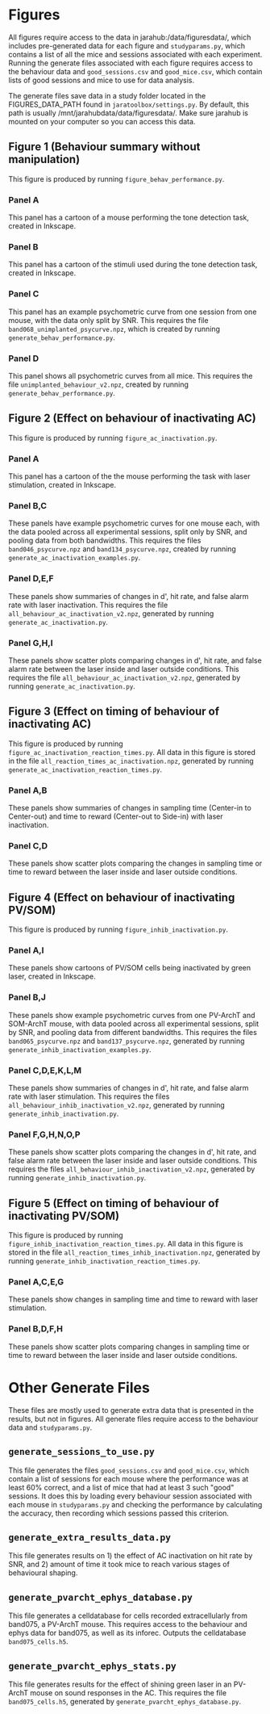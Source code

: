 # Figures
All figures require access to the data in jarahub:/data/figuresdata/, which includes pre-generated data for each figure and `studyparams.py`, which contains a list of all the mice and sessions associated with each experiment. Running the generate files associated with each figure requires access to the behaviour data and `good_sessions.csv` and `good_mice.csv`, which contain lists of good sessions and mice to use for data analysis.

The generate files save data in a study folder located in the FIGURES_DATA_PATH found in `jaratoolbox/settings.py`. By default, this path is usually /mnt/jarahubdata/data/figuresdata/. Make sure jarahub is mounted on your computer so you can access this data.

## Figure 1 (Behaviour summary without manipulation)
This figure is produced by running `figure_behav_performance.py`.

### Panel A
This panel has a cartoon of a mouse performing the tone detection task, created in Inkscape.
### Panel B
This panel has a cartoon of the stimuli used during the tone detection task, created in Inkscape.
### Panel C
This panel has an example psychometric curve from one session from one mouse, with the data only split by SNR. This requires the file `band068_unimplanted_psycurve.npz`, which is created by running `generate_behav_performance.py`.
### Panel D
This panel shows all psychometric curves from all mice. This requires the file `unimplanted_behaviour_v2.npz`, created by running `generate_behav_performance.py`.

## Figure 2 (Effect on behaviour of inactivating AC)
This figure is produced by running `figure_ac_inactivation.py`.

### Panel A
This panel has a cartoon of the the mouse performing the task with laser stimulation, created in Inkscape.
### Panel B,C
These panels have example psychometric curves for one mouse each, with the data pooled across all experimental sessions, split only by SNR, and pooling data from both bandwidths. This requires the files `band046_psycurve.npz` and `band134_psycurve.npz`, created by running `generate_ac_inactivation_examples.py`.
### Panel D,E,F
These panels show summaries of changes in d', hit rate, and false alarm rate with laser inactivation. This requires the file `all_behaviour_ac_inactivation_v2.npz`, generated by running `generate_ac_inactivation.py`.
### Panel G,H,I
These panels show scatter plots comparing changes in d', hit rate, and false alarm rate between the laser inside and laser outside conditions. This requires the file `all_behaviour_ac_inactivation_v2.npz`, generated by running `generate_ac_inactivation.py`.

## Figure 3 (Effect on timing of behaviour of inactivating AC)
This figure is produced by running `figure_ac_inactivation_reaction_times.py`. All data in this figure is stored in the file `all_reaction_times_ac_inactivation.npz`, generated by running `generate_ac_inactivation_reaction_times.py`.

### Panel A,B
These panels show summaries of changes in sampling time (Center-in to Center-out) and time to reward (Center-out to Side-in) with laser inactivation.
### Panel C,D
These panels show scatter plots comparing the changes in sampling time or time to reward between the laser inside and laser outside conditions.

## Figure 4 (Effect on behaviour of inactivating PV/SOM)
This figure is produced by running `figure_inhib_inactivation.py`.

### Panel A,I
These panels show cartoons of PV/SOM cells being inactivated by green laser, created in Inkscape.
### Panel B,J
These panels show example psychometric curves from one PV-ArchT and SOM-ArchT mouse, with data pooled across all experimental sessions, split by SNR, and pooling data from different bandwidths. This requires the files `band065_psycurve.npz` and `band137_psycurve.npz`, generated by running `generate_inhib_inactivation_examples.py`.
### Panel C,D,E,K,L,M
These panels show summaries of changes in d', hit rate, and false alarm rate with laser stimulation. This requires the files `all_behaviour_inhib_inactivation_v2.npz`, generated by running `generate_inhib_inactivation.py`.
### Panel F,G,H,N,O,P
These panels show scatter plots comparing the changes in d', hit rate, and false alarm rate between the laser inside and laser outside conditions. This requires the files `all_behaviour_inhib_inactivation_v2.npz`, generated by running `generate_inhib_inactivation.py`.

## Figure 5 (Effect on timing of behaviour of inactivating PV/SOM)
This figure is produced by running `figure_inhib_inactivation_reaction_times.py`. All data in this figure is stored in the file `all_reaction_times_inhib_inactivation.npz`, generated by running `generate_inhib_inactivation_reaction_times.py`.

### Panel A,C,E,G
These panels show changes in sampling time and time to reward with laser stimulation.
### Panel B,D,F,H
These panels show scatter plots comparing changes in sampling time or time to reward between the laser inside and laser outside conditions.

# Other Generate Files
These files are mostly used to generate extra data that is presented in the results, but not in figures. All generate files require access to the behaviour data and `studyparams.py`.

## `generate_sessions_to_use.py`
This file generates the files `good_sessions.csv` and `good_mice.csv`, which contain a list of sessions for each mouse where the performance was at least 60% correct, and a list of mice that had at least 3 such "good" sessions. It does this by loading every behaviour session associated with each mouse in `studyparams.py` and checking the performance by calculating the accuracy, then recording which sessions passed this criterion.

## `generate_extra_results_data.py`
This file generates results on 1) the effect of AC inactivation on hit rate by SNR, and 2) amount of time it took mice to reach various stages of behavioural shaping.

## `generate_pvarcht_ephys_database.py`
This file generates a celldatabase for cells recorded extracellularly from band075, a PV-ArchT mouse. This requires access to the behaviour and ephys data for band075, as well as its inforec. Outputs the celldatabase `band075_cells.h5`.

## `generate_pvarcht_ephys_stats.py`
This file generates results for the effect of shining green laser in an PV-ArchT mouse on sound responses in the AC. This requires the file `band075_cells.h5`, generated by `generate_pvarcht_ephys_database.py`.
